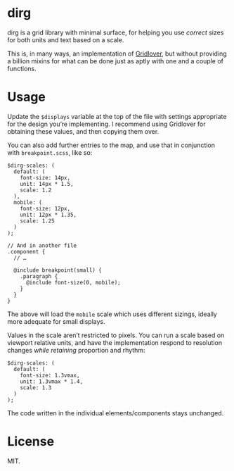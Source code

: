 # dirg

dirg is a grid library with minimal surface, for helping you use *correct* sizes
for both units and text based on a scale.

This is, in many ways, an implementation of
[Gridlover](http://www.gridlover.net/), but without providing a billion mixins
for what can be done just as aptly with one and a couple of functions.

# Usage

Update the `$displays` variable at the top of the file with settings appropriate
for the design you’re implementing. I recommend using Gridlover for obtaining
these values, and then copying them over.

You can also add further entries to the map, and use that in conjunction with
`breakpoint.scss`, like so:

    $dirg-scales: (
      default: (
        font-size: 14px,
        unit: 14px * 1.5,
        scale: 1.2
      ),
      mobile: (
        font-size: 12px,
        unit: 12px * 1.35,
        scale: 1.25
      )
    );

    // And in another file
    .component {
      // …

      @include breakpoint(small) {
        .paragraph {
          @include font-size(0, mobile);
        }
      }
    }

The above will load the `mobile` scale which uses different sizings, ideally
more adequate for small displays.

Values in the scale aren’t restricted to pixels. You can run a scale based on
viewport relative units, and have the implementation respond to resolution
changes *while retaining* proportion and rhythm:

    $dirg-scales: (
      default: (
        font-size: 1.3vmax,
        unit: 1.3vmax * 1.4,
        scale: 1.3
      )
    );

The code written in the individual elements/components stays unchanged.

# License

MIT.
